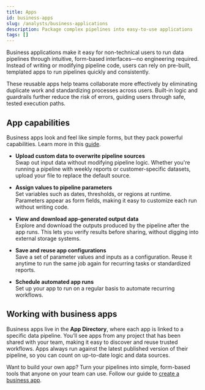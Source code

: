 ```yaml
---
title: Apps
id: business-apps
slug: /analysts/business-applications
description: Package complex pipelines into easy-to-use applications
tags: []
---
```


Business applications make it easy for non-technical users to run data pipelines through intuitive, form-based interfaces—no engineering required. Instead of writing or modifying pipeline code, users can rely on pre-built, templated apps to run pipelines quickly and consistently.

These reusable apps help teams collaborate more effectively by eliminating duplicate work and standardizing processes across users. Built-in logic and guardrails further reduce the risk of errors, guiding users through safe, tested execution paths.

## App capabilities

Business apps look and feel like simple forms, but they pack powerful capabilities. Learn more in this [guide](/analysts/run-apps).

- **Upload custom data to overwrite pipeline sources**  
  Swap out input data without modifying pipeline logic. Whether you're running a pipeline with weekly reports or customer-specific datasets, upload your file to replace the default source.

- **Assign values to pipeline parameters**  
  Set variables such as dates, thresholds, or regions at runtime. Parameters appear as form fields, making it easy to customize each run without writing code.

- **View and download app-generated output data**  
  Explore and download the outputs produced by the pipeline after the app runs. This lets you verify results before sharing, without digging into external storage systems.

- **Save and reuse app configurations**  
  Save a set of parameter values and inputs as a configuration. Reuse it anytime to run the same job again for recurring tasks or standardized reports.

- **Schedule automated app runs**  
  Set up your app to run on a regular basis to automate recurring workflows.

## Working with business apps

Business apps live in the **App Directory**, where each app is linked to a specific data pipeline. You’ll see apps from any project that has been shared with your team, making it easy to discover and reuse trusted workflows. Apps always run against the latest published version of their pipeline, so you can count on up-to-date logic and data sources.

Want to build your own app? Turn your pipelines into simple, form-based tools that anyone on your team can use. Follow our guide to [create a business app](/analysts/create-business-applications).
